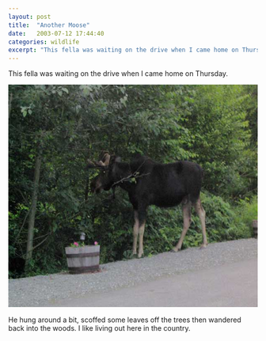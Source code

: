 ```yaml
---
layout: post
title:  "Another Moose"
date:   2003-07-12 17:44:40
categories: wildlife
excerpt: "This fella was waiting on the drive when I came home on Thursday"
---
```

This fella was waiting on the drive when I came home on Thursday.

<img border="0" src="/assets/moose2.jpg" alt="moose2 (34k image)" height="450" width="600">

He hung around a bit, scoffed some leaves off the trees then wandered back into the woods. I like living out here in the country.

